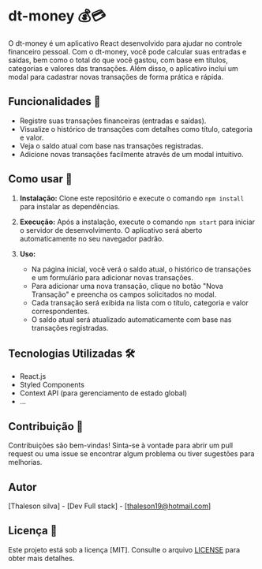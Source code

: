 # dt-money 💰💳

O dt-money é um aplicativo React desenvolvido para ajudar no controle financeiro pessoal. Com o dt-money, você pode calcular suas entradas e saídas, bem como o total do que você gastou, com base em títulos, categorias e valores das transações. Além disso, o aplicativo inclui um modal para cadastrar novas transações de forma prática e rápida.

## Funcionalidades 🚀

- Registre suas transações financeiras (entradas e saídas).
- Visualize o histórico de transações com detalhes como título, categoria e valor.
- Veja o saldo atual com base nas transações registradas.
- Adicione novas transações facilmente através de um modal intuitivo.

## Como usar 📝

1. **Instalação:**
   Clone este repositório e execute o comando `npm install` para instalar as dependências.

2. **Execução:**
   Após a instalação, execute o comando `npm start` para iniciar o servidor de desenvolvimento. O aplicativo será aberto automaticamente no seu navegador padrão.

3. **Uso:**
   - Na página inicial, você verá o saldo atual, o histórico de transações e um formulário para adicionar novas transações.
   - Para adicionar uma nova transação, clique no botão "Nova Transação" e preencha os campos solicitados no modal.
   - Cada transação será exibida na lista com o título, categoria e valor correspondentes.
   - O saldo atual será atualizado automaticamente com base nas transações registradas.

## Tecnologias Utilizadas 🛠️

- React.js
- Styled Components
- Context API (para gerenciamento de estado global)
- ...

## Contribuição 🤝

Contribuições são bem-vindas! Sinta-se à vontade para abrir um pull request ou uma issue se encontrar algum problema ou tiver sugestões para melhorias.

## Autor

[Thaleson silva] - [Dev Full stack] - [thaleson19@hotmail.com]

## Licença 📄

Este projeto está sob a licença [MIT]. Consulte o arquivo [LICENSE](LICENSE) para obter mais detalhes.

